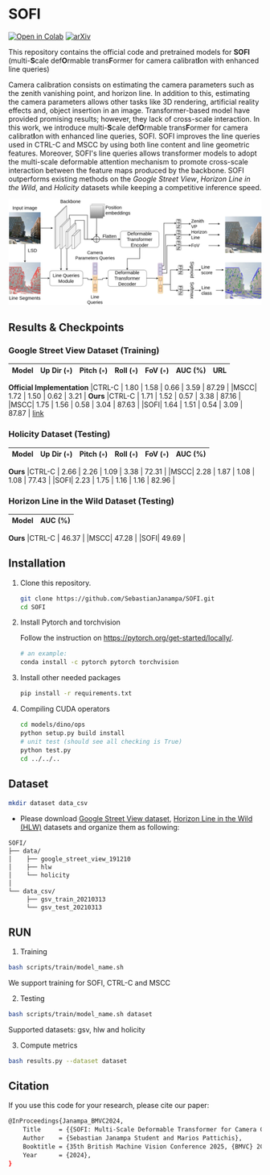 # SOFI
[![Open in Colab](https://colab.research.google.com/assets/colab-badge.svg)](https://colab.research.google.com/drive/1_DQL0uT9i2nJHRlTXZrEHzkAwCbO6DRq#scrollTo=oCfbMY4W7PMU) [![arXiv](https://img.shields.io/badge/arXiv-2108.03144-b31b1b.svg?style=plastic)](TODO) 
 
This repository contains the official code and pretrained models for **SOFI** (multi-**S**cale def**O**rmable trans**F**ormer for camera calibrat**I**on with enhanced line queries)

Camera calibration consists on estimating the camera parameters such as the zenith vanishing point, and horizon line. In addition to this, estimating the camera parameters allows other tasks like 3D rendering, artificial reality effects and, object insertion in an image. Transformer-based model have provided promising results; however, they lack of cross-scale interaction. In this work, we introduce multi-**S**cale def**O**rmable trans**F**ormer for camera calibrat**I**on with enhanced line queries, SOFI. SOFI improves the line queries used in CTRL-C and MSCC by using both line content and line geometric features. Moreover, SOFI's line queries allows transformer models to adopt the multi-scale deformable attention mechanism to promote cross-scale interaction between the feature maps produced by the backbone. SOFI outperforms existing methods on the *Google Street View*, *Horizon Line in the Wild*, and *Holicity* datasets while keeping a competitive inference speed.

<img src="figs/architecture.png" alt="Model Architecture"/>

## Results & Checkpoints

### Google Street View Dataset (Training)
|Model| Up Dir (◦) | Pitch (◦) | Roll (◦) | FoV (◦) | AUC (%) | URL |
| --- | --- | --- | --- | --- | --- | --- |
**Official Implementation**
|CTRL-C | 1.80 | 1.58 | 0.66 | 3.59 | 87.29 | 
|MSCC| 1.72 | 1.50 | 0.62 | 3.21 |
**Ours** 
|CTRL-C | 1.71 | 1.52 | 0.57 | 3.38 | 87.16 | 
|MSCC| 1.75 | 1.56 | 0.58 | 3.04 | 87.63 |
|SOFI| 1.64 | 1.51 | 0.54 | 3.09 | 87.87 | [link](!https://www.dropbox.com/scl/fi/1dwdn9sepyyj818ri5ml9/sofi.pth?rlkey=zwldsnj0vk7tb8px4hid2xwf8&st=s7uq8s2n&dl=0)

### Holicity Dataset (Testing)
|Model| Up Dir (◦) | Pitch (◦) | Roll (◦) | FoV (◦) | AUC (%) |
| --- | --- | --- | --- | --- | --- |
**Ours** 
|CTRL-C | 2.66 | 2.26 | 1.09 | 3.38 | 72.31 | 
|MSCC| 2.28 | 1.87 | 1.08 | 1.08 | 77.43 |
|SOFI| 2.23 | 1.75 | 1.16 | 1.16 | 82.96 |

### Horizon Line in the Wild  Dataset (Testing)
|Model| AUC (%) |
| --- | --- |
**Ours** 
|CTRL-C | 46.37 | 
|MSCC| 47.28 |
|SOFI| 49.69 |


## Installation


1. Clone this repository.
   ```sh
   git clone https://github.com/SebastianJanampa/SOFI.git
   cd SOFI
   ```

2. Install Pytorch and torchvision

   Follow the instruction on https://pytorch.org/get-started/locally/.
   ```sh
   # an example:
   conda install -c pytorch pytorch torchvision
   ```

3. Install other needed packages
   ```sh
   pip install -r requirements.txt
   ```
      
4. Compiling CUDA operators
   ```sh
   cd models/dino/ops
   python setup.py build install
   # unit test (should see all checking is True)
   python test.py
   cd ../../..
   ```

## Dataset

   ```sh
   mkdir dataset data_csv
   ```
* Please download [Google Street View dataset](https://drive.google.com/file/d/1o_831g-3NDnhR94MEwDS2MFvAwpGmVXN/view?usp=share_link), [Horizon Line in the Wild (HLW)](https://mvrl.cse.wustl.edu/datasets/hlw/) datasets and organize them as following:
```
SOFI/
├── data/
│    ├── google_street_view_191210
│    ├── hlw
│    └── holicity
│    
└── data_csv/
     ├── gsv_train_20210313
     └── gsv_test_20210313
```

## RUN 

1. Training
```sh
bash scripts/train/model_name.sh 
```
We support training for SOFI, CTRL-C and MSCC

2. Testing
```sh
bash scripts/train/model_name.sh dataset
```
Supported datasets: gsv, hlw and holicity

3. Compute metrics
```sh
bash results.py --dataset dataset
```

## Citation
If you use this code for your research, please cite our paper:

```sh
@InProceedings{Janampa_BMVC2024,
    Title     = {{SOFI: Multi-Scale Deformable Transformer for Camera Calibration with Enhanced Line Queries}},
    Author    = {Sebastian Janampa Student and Marios Pattichis},    
    Booktitle = {35th British Machine Vision Conference 2025, {BMVC} 2025, Glasgow, UK, November 25-28, 2024},
    Year      = {2024},
}
   ```

